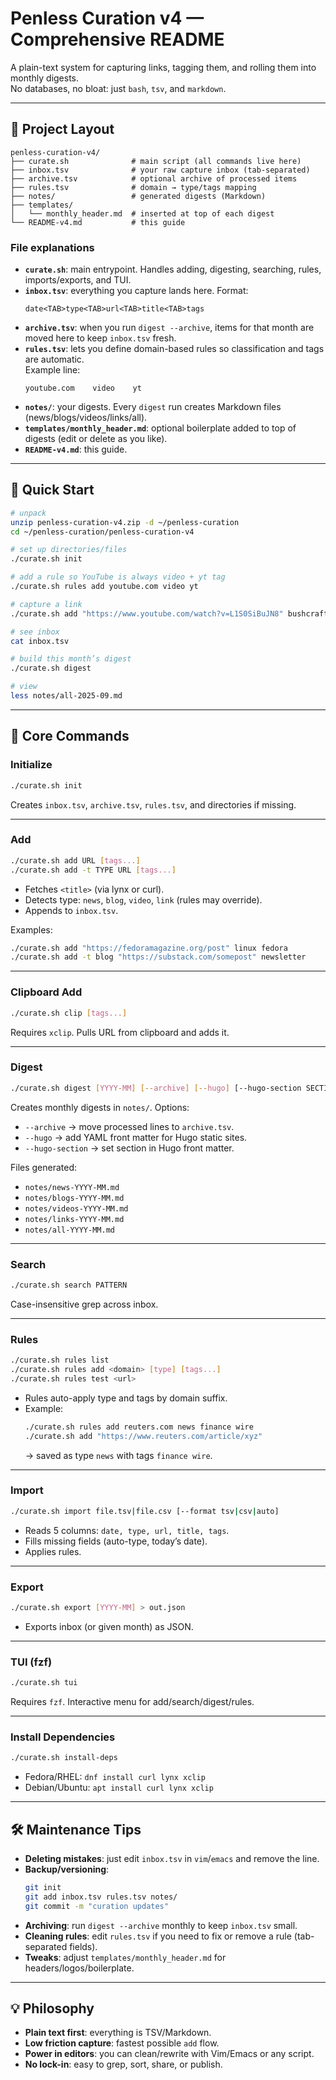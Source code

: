 # Penless Curation v4 — Comprehensive README

A plain-text system for capturing links, tagging them, and rolling them into monthly digests.  
No databases, no bloat: just `bash`, `tsv`, and `markdown`.  

---

## 📂 Project Layout

```
penless-curation-v4/
├── curate.sh              # main script (all commands live here)
├── inbox.tsv              # your raw capture inbox (tab-separated)
├── archive.tsv            # optional archive of processed items
├── rules.tsv              # domain → type/tags mapping
├── notes/                 # generated digests (Markdown)
├── templates/
│   └── monthly_header.md  # inserted at top of each digest
└── README-v4.md           # this guide
```

### File explanations
- **`curate.sh`**: main entrypoint. Handles adding, digesting, searching, rules, imports/exports, and TUI.
- **`inbox.tsv`**: everything you capture lands here. Format:  
  ```
  date<TAB>type<TAB>url<TAB>title<TAB>tags
  ```
- **`archive.tsv`**: when you run `digest --archive`, items for that month are moved here to keep `inbox.tsv` fresh.
- **`rules.tsv`**: lets you define domain-based rules so classification and tags are automatic.  
  Example line:  
  ```
  youtube.com    video    yt
  ```
- **`notes/`**: your digests. Every `digest` run creates Markdown files (news/blogs/videos/links/all).
- **`templates/monthly_header.md`**: optional boilerplate added to top of digests (edit or delete as you like).
- **`README-v4.md`**: this guide.

---

## 🚀 Quick Start

```bash
# unpack
unzip penless-curation-v4.zip -d ~/penless-curation
cd ~/penless-curation/penless-curation-v4

# set up directories/files
./curate.sh init

# add a rule so YouTube is always video + yt tag
./curate.sh rules add youtube.com video yt

# capture a link
./curate.sh add "https://www.youtube.com/watch?v=L1S0SiBuJN8" bushcraft

# see inbox
cat inbox.tsv

# build this month’s digest
./curate.sh digest

# view
less notes/all-2025-09.md
```

---

## 🔑 Core Commands

### Initialize
```bash
./curate.sh init
```
Creates `inbox.tsv`, `archive.tsv`, `rules.tsv`, and directories if missing.

---

### Add
```bash
./curate.sh add URL [tags...]
./curate.sh add -t TYPE URL [tags...]
```
- Fetches `<title>` (via lynx or curl).
- Detects type: `news`, `blog`, `video`, `link` (rules may override).
- Appends to `inbox.tsv`.

Examples:
```bash
./curate.sh add "https://fedoramagazine.org/post" linux fedora
./curate.sh add -t blog "https://substack.com/somepost" newsletter
```

---

### Clipboard Add
```bash
./curate.sh clip [tags...]
```
Requires `xclip`. Pulls URL from clipboard and adds it.

---

### Digest
```bash
./curate.sh digest [YYYY-MM] [--archive] [--hugo] [--hugo-section SECTION]
```
Creates monthly digests in `notes/`. Options:
- `--archive` → move processed lines to `archive.tsv`.
- `--hugo` → add YAML front matter for Hugo static sites.
- `--hugo-section` → set section in Hugo front matter.

Files generated:
- `notes/news-YYYY-MM.md`
- `notes/blogs-YYYY-MM.md`
- `notes/videos-YYYY-MM.md`
- `notes/links-YYYY-MM.md`
- `notes/all-YYYY-MM.md`

---

### Search
```bash
./curate.sh search PATTERN
```
Case-insensitive grep across inbox.

---

### Rules
```bash
./curate.sh rules list
./curate.sh rules add <domain> [type] [tags...]
./curate.sh rules test <url>
```
- Rules auto-apply type and tags by domain suffix.
- Example:
  ```bash
  ./curate.sh rules add reuters.com news finance wire
  ./curate.sh add "https://www.reuters.com/article/xyz"
  ```
  → saved as type `news` with tags `finance wire`.

---

### Import
```bash
./curate.sh import file.tsv|file.csv [--format tsv|csv|auto]
```
- Reads 5 columns: `date, type, url, title, tags`.
- Fills missing fields (auto-type, today’s date).
- Applies rules.

---

### Export
```bash
./curate.sh export [YYYY-MM] > out.json
```
- Exports inbox (or given month) as JSON.

---

### TUI (fzf)
```bash
./curate.sh tui
```
Requires `fzf`. Interactive menu for add/search/digest/rules.

---

### Install Dependencies
```bash
./curate.sh install-deps
```
- Fedora/RHEL: `dnf install curl lynx xclip`
- Debian/Ubuntu: `apt install curl lynx xclip`

---

## 🛠 Maintenance Tips

- **Deleting mistakes**: just edit `inbox.tsv` in `vim`/`emacs` and remove the line.
- **Backup/versioning**:  
  ```bash
  git init
  git add inbox.tsv rules.tsv notes/
  git commit -m "curation updates"
  ```
- **Archiving**: run `digest --archive` monthly to keep `inbox.tsv` small.
- **Cleaning rules**: edit `rules.tsv` if you need to fix or remove a rule (tab-separated fields).
- **Tweaks**: adjust `templates/monthly_header.md` for headers/logos/boilerplate.

---

## 💡 Philosophy
- **Plain text first**: everything is TSV/Markdown.
- **Low friction capture**: fastest possible `add` flow.
- **Power in editors**: you can clean/rewrite with Vim/Emacs or any script.
- **No lock-in**: easy to grep, sort, share, or publish.
